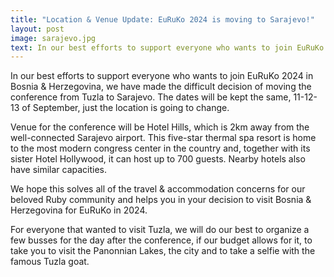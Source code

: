 ```yaml
---
title: "Location & Venue Update: EuRuKo 2024 is moving to Sarajevo!"
layout: post
image: sarajevo.jpg
text: In our best efforts to support everyone who wants to join EuRuKo 2024 in Bosnia & Herzegovina, we have made the difficult decision of moving the conference from Tuzla to Sarajevo. The dates will be kept the same, 11-12-13 of September, just the location is going to change. Venue for the conference will be Hotel Hills, which is 2km away from the well-connected Sarajevo airport. This five-star thermal spa resort is home to the most modern congress center in the country and, together with its sister Hotel Hollywood, it can host up to 700 guests. Nearby hotels also exist which have similar capacities. Hopefully this solves all of the travel concerns for our beloved Ruby community and helps you in your decision to visit Bosnia & Herzegovina for EuRuKo in 2024.
---
```


In our best efforts to support everyone who wants to join EuRuKo 2024 in Bosnia & Herzegovina, we have made the difficult decision of moving the conference from Tuzla to Sarajevo. The dates will be kept the same, 11-12-13 of September, just the location is going to change.

Venue for the conference will be Hotel Hills, which is 2km away from the well-connected Sarajevo airport.
This five-star thermal spa resort is home to the most modern congress center in the country and, together with its sister Hotel Hollywood, it can host up to 700 guests. Nearby hotels also have similar capacities. 

We hope this solves all of the travel & accommodation concerns for our beloved Ruby community and helps you in your decision to visit Bosnia & Herzegovina for EuRuKo in 2024.

For everyone that wanted to visit Tuzla, we will do our best to organize a few busses for the day after the conference, if our budget allows for it, to take you to visit the Panonnian Lakes, the city and to take a selfie with the famous Tuzla goat.
